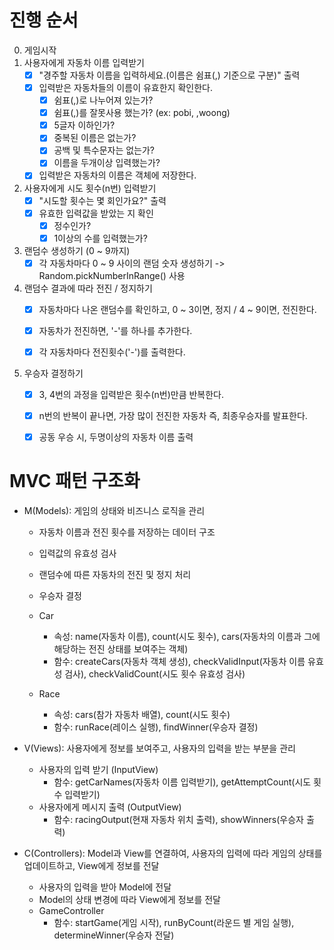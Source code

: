 # 진행 순서

0. 게임시작
1. 사용자에게 자동차 이름 입력받기
    - [X] "경주할 자동차 이름을 입력하세요.(이름은 쉼표(,) 기준으로 구분)" 출력
    - [X] 입력받은 자동차들의 이름이 유효한지 확인한다.
        - [X] 쉼표(,)로 나누어져 있는가?
        - [X] 쉼표(,)를 잘못사용 했는가? (ex: pobi, ,woong)
        - [X] 5글자 이하인가?
        - [X] 중복된 이름은 없는가?
        - [X] 공백 및 특수문자는 없는가?
        - [X] 이름을 두개이상 입력했는가?
    - [X] 입력받은 자동차의 이름은 객체에 저장한다.

2. 사용자에게 시도 횟수(n번) 입력받기
    - [X] "시도할 횟수는 몇 회인가요?" 출력
    - [X] 유효한 입력값을 받았는 지 확인
        - [X] 정수인가?
        - [X] 1이상의 수를 입력했는가?

3. 랜덤수 생성하기 (0 ~ 9까지)
    - [X] 각 자동차마다 0 ~ 9 사이의 랜덤 숫자 생성하기 -> Random.pickNumberInRange() 사용

4. 랜덤수 결과에 따라 전진 / 정지하기
    - [X] 자동차마다 나온 랜덤수를 확인하고, 0 ~ 3이면, 정지 / 4 ~ 9이면, 전진한다.
    - [X] 자동차가 전진하면, '-'를 하나를 추가한다.
    - [X] 각 자동차마다 전진횟수('-')를 출력한다.


5. 우승자 결정하기
    - [X] 3, 4번의 과정을 입력받은 횟수(n번)만큼 반복한다.
    - [X] n번의 반복이 끝나면, 가장 많이 전진한 자동차 즉, 최종우승자를 발표한다. 
    - [X] 공동 우승 시, 두명이상의 자동차 이름 출력


# MVC 패턴 구조화

- M(Models): 게임의 상태와 비즈니스 로직을 관리

    - 자동차 이름과 전진 횟수를 저장하는 데이터 구조
    - 입력값의 유효성 검사
    - 랜덤수에 따른 자동차의 전진 및 정지 처리
    - 우승자 결정

    - Car
        - 속성: name(자동차 이름), count(시도 횟수), cars(자동차의 이름과 그에 해당하는 전진 상태를 보여주는 객체)
        - 함수: createCars(자동차 객체 생성), checkValidInput(자동차 이름 유효성 검사), checkValidCount(시도 횟수 유효성 검사)
    - Race
        - 속성: cars(참가 자동차 배열), count(시도 횟수)
        - 함수: runRace(레이스 실행), findWinner(우승자 결정)

- V(Views): 사용자에게 정보를 보여주고, 사용자의 입력을 받는 부분을 관리

    - 사용자의 입력 받기 (InputView)
        - 함수: getCarNames(자동차 이름 입력받기), getAttemptCount(시도 횟수 입력받기)
    - 사용자에게 메시지 출력 (OutputView)
        - 함수: racingOutput(현재 자동차 위치 출력), showWinners(우승자 출력)

- C(Controllers): Model과 View를 연결하여, 사용자의 입력에 따라 게임의 상태를 업데이트하고, View에게 정보를 전달

    - 사용자의 입력을 받아 Model에 전달
    - Model의 상태 변경에 따라 View에게 정보를 전달
    - GameController
        - 함수: startGame(게임 시작), runByCount(라운드 별 게임 실행), determineWinner(우승자 전달)

